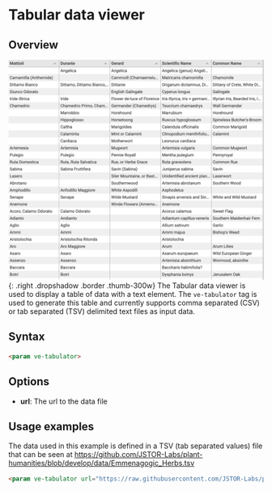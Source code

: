 # Tabular data viewer

## Overview
![Tabular Data Viewer](tabulator.png){: .right .dropshadow .border .thumb-300w} 
The Tabular data viewer is used to display a table of data with a text element. The `ve-tabulator` tag is used to generate this table and currently supports comma separated (CSV) or tab separated (TSV) delimited text files as input data.

## Syntax
```html
<param ve-tabulator>
```

## Options
- __url__:  The url to the data file

## Usage examples
The data used in this example is defined in a TSV (tab separated values) file that can be seen at https://github.com/JSTOR-Labs/plant-humanities/blob/develop/data/Emmenagogic_Herbs.tsv
```html
<param ve-tabulator url="https://raw.githubusercontent.com/JSTOR-Labs/plant-humanities/develop/data/Emmenagogic_Herbs.tsv">
```
